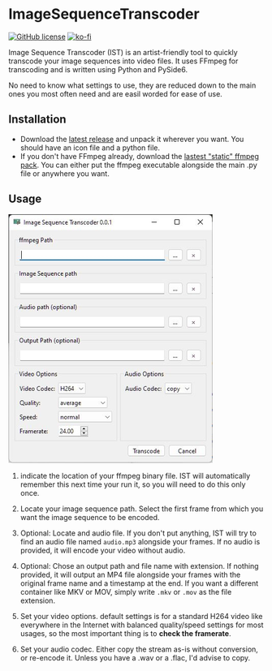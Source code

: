 # ImageSequenceTranscoder

[![GitHub license](https://img.shields.io/github/license/L0Lock/ImageSequenceTranscoder?style=for-the-badge&logo=)](https://github.com/L0Lock/ImageSequenceTranscoder/blob/master/LICENSE)  [![ko-fi](https://www.ko-fi.com/img/githubbutton_sm.svg)](https://ko-fi.com/H2H818FHX)

Image Sequence Transcoder (IST) is an artist-friendly tool to quickly transcode your image sequences into video files. It uses FFmpeg for transcoding and is written using Python and PySide6.

No need to know what settings to use, they are reduced down to the main ones you most often need and are easil worded for ease of use.

## Installation

- Download the [latest release](https://github.com/L0Lock/ImageSequenceTranscoder/releases/latest) and unpack it wherever you want. You should have an icon file and a python file.
- If you don't have FFmpeg already, download the [lastest "static" ffmpeg pack](https://ffmpeg.zeranoe.com/builds/). You can either put the ffmpeg executable alongside the main .py file or anywhere you want.

## Usage

![application screenshot](.\Prez\AppScreenshot.jpg)

1. indicate the location of your ffmpeg binary file. IST will automatically remember this next time your run it, so you will need to do this only once.

2. Locate your image sequence path. Select the first frame from which you want the image sequence to be encoded.

3. Optional: Locate and audio file. If you don't put anything, IST will try to find an audio file named `audio.mp3` alongside your frames. If no audio is provided, it will encode your video without audio.

4. Optional: Chose an output path and file name with extension. If nothing provided, it will output an MP4 file alongside your frames with the original frame name and a timestamp at the end.
   If you want a different container like MKV or MOV, simply write `.mkv` or `.mov` as the file extension.

5. Set your video options. default settings is for a standard H264 video like everywhere in the Internet with balanced quality/speed settings for most usages, so the most important thing is to **check the framerate**.

6. Set your audio codec. Either copy the stream as-is without conversion, or re-encode it. Unless you have a .wav or a .flac, I'd advise to copy.
